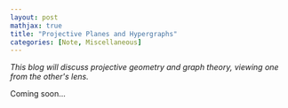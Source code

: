 ```yaml
---
layout: post
mathjax: true
title: "Projective Planes and Hypergraphs"
categories: [Note, Miscellaneous]
---
```


*This blog will discuss projective geometry and graph theory, viewing one from the other's lens.*

Coming soon...
